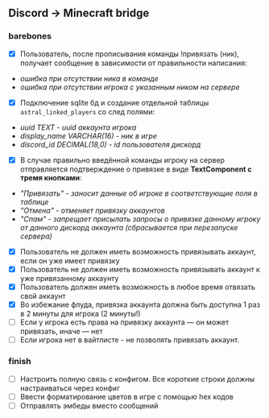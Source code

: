 ## Discord -> Minecraft bridge

### barebones
- [x] Пользователь, после прописывания команды !привязать (ник), получает сообщение в зависимости от правильности написания:
- *ошибка при отсутствии ника в команде*
- *ошибка при отсутствии игрока с указанным ником на сервере*
- [x] Подключение sqlite бд и создание отдельной таблицы `astral_linked_players` со след полями:
- *uuid TEXT - uuid аккаунта игрока*
- *display_name VARCHAR(16) - ник в игре*
- *discord_id DECIMAL(18,0) - id пользователя дискорд*
- [x] В случае правильно введённой команды игроку на сервер отправляется подтверждение о привязке в виде **TextComponent с тремя кнопками**:
- *"Привязать" - заносит данные об игроке в соответствующие поля в таблице*
- *"Отмена" - отменяет привязку аккаунтов*
- *"Спам" - запрещает присылать запросы о привязке данному игроку от данного дискорд аккаунта (сбрасывается при перезапуске сервера)*
- [x] Пользователь не должен иметь возможность привязывать аккаунт, если он уже имеет привязку
- [x] Пользователь не должен иметь возможность привязывать аккаунт к уже привязанному аккаунту
- [x] Пользователь должен иметь возможность в любое время отвязать свой аккаунт
- [x] Во избежание флуда, привязка аккаунта должна быть доступна 1 раз в 2 минуты для игрока (2 минуты!)
- [ ] Если у игрока есть права на привязку аккаунта — он может привязать, иначе — нет
- [ ] Если игрока нет в вайтлисте - не позволять привязать аккаунт.

### finish
- [ ] Настроить полную связь с конфигом. Все короткие строки должны настраиваться через конфиг
- [ ] Ввести форматирование цветов в игре с помощью hex кодов
- [ ] Отправлять эмбеды вместо сообщений
